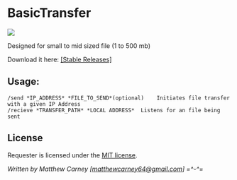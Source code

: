 # BasicTransfer

![](https://img.shields.io/badge/version-0.8-brightyellow.svg)

Designed for small to mid sized file (1 to 500 mb)

Download it here: [[Stable Releases]](https://github.com/Killeroo/BasicTransfer/releases)

## Usage:      

    /send *IP_ADDRESS* *FILE_TO_SEND*(optional)    Initiates file transfer with a given IP Address
    /recieve *TRANSFER_PATH* *LOCAL ADDRESS*  Listens for an file being sent

## License

Requester is licensed under the [MIT license](LICENSE).

*Written by Matthew Carney [matthewcarney64@gmail.com] =^-^=*
